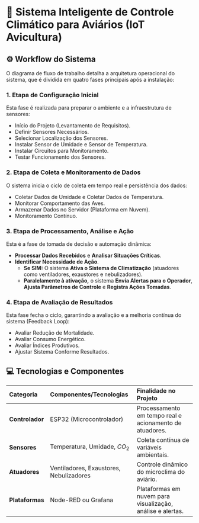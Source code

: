 # 🐔 Sistema Inteligente de Controle Climático para Aviários (IoT Avicultura)

## ⚙️ Workflow do Sistema

O diagrama de fluxo de trabalho detalha a arquitetura operacional do sistema, que é dividida em quatro fases principais após a instalação:

### 1. Etapa de Configuração Inicial

Esta fase é realizada para preparar o ambiente e a infraestrutura de sensores:

* Início do Projeto (Levantamento de Requisitos).
* Definir Sensores Necessários.
* Selecionar Localização dos Sensores.
* Instalar Sensor de Umidade e Sensor de Temperatura.
* Instalar Circuitos para Monitoramento.
* Testar Funcionamento dos Sensores.

### 2. Etapa de Coleta e Monitoramento de Dados

O sistema inicia o ciclo de coleta em tempo real e persistência dos dados:

* Coletar Dados de Umidade e Coletar Dados de Temperatura.
* Monitorar Comportamento das Aves.
* Armazenar Dados no Servidor (Plataforma em Nuvem).
* Monitoramento Contínuo.

### 3. Etapa de Processamento, Análise e Ação

Esta é a fase de tomada de decisão e automação dinâmica:

* **Processar Dados Recebidos** e **Analisar Situações Críticas**.
* **Identificar Necessidade de Ação**.
    * **Se SIM:** O sistema **Ativa o Sistema de Climatização** (atuadores como ventiladores, exaustores e nebulizadores).
    * **Paralelamente à ativação,** o sistema **Envia Alertas para o Operador**, **Ajusta Parâmetros de Controle** e **Registra Ações Tomadas**.

### 4. Etapa de Avaliação de Resultados

Esta fase fecha o ciclo, garantindo a avaliação e a melhoria contínua do sistema (Feedback Loop):

* Avaliar Redução de Mortalidade.
* Avaliar Consumo Energético.
* Avaliar Índices Produtivos.
* Ajustar Sistema Conforme Resultados.

## 💻 Tecnologias e Componentes

| Categoria | Componentes/Tecnologias | Finalidade no Projeto |
| :--- | :--- | :--- |
| **Controlador** | ESP32 (Microcontrolador) | Processamento em tempo real e acionamento de atuadores. |
| **Sensores** | Temperatura, Umidade, $CO_2$ | Coleta contínua de variáveis ambientais. |
| **Atuadores** | Ventiladores, Exaustores, Nebulizadores | Controle dinâmico do microclima do aviário. |
| **Plataformas** | Node-RED ou Grafana | Plataformas em nuvem para visualização, análise e alertas. |
